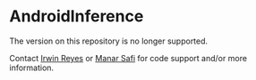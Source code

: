 # AndroidInference

The version on this repository is no longer supported.

Contact <a href="https://github.com/io-reyes">Irwin Reyes</a> or <a href="https://github.com/safi-manar">Manar Safi</a> for code support and/or more information.
